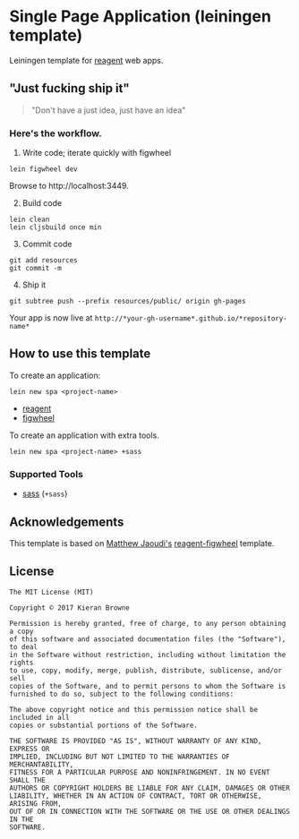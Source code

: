 # Single Page Application (leiningen template)

Leiningen template for [reagent](https://github.com/reagent-project/reagent) web apps.


## "Just fucking ship it"

> "Don't have a just idea, just have an idea"

### Here's the workflow.

1. Write code; iterate quickly with figwheel
```
lein figwheel dev
```
Browse to http://localhost:3449.

2. Build code
```
lein clean
lein cljsbuild once min
```

3. Commit code
```
git add resources
git commit -m
```

4. Ship it
```
git subtree push --prefix resources/public/ origin gh-pages
```

Your app is now live at `http://*your-gh-username*.github.io/*repository-name*`


## How to use this template

To create an application:
```
lein new spa <project-name>
```
* [reagent](https://github.com/reagent-project/reagent)
* [figwheel](https://github.com/bhauman/lein-figwheel)

To create an application with extra tools.
```
lein new spa <project-name> +sass
```

### Supported Tools
- [sass](https://github.com/vladh/lein-sassy) (`+sass`)


## Acknowledgements

This template is based on [Matthew Jaoudi's](https://github.com/gadfly361/) [reagent-figwheel](https://github.com/gadfly361/reagent-figwheel) template.

## License

```
The MIT License (MIT)

Copyright © 2017 Kieran Browne

Permission is hereby granted, free of charge, to any person obtaining a copy
of this software and associated documentation files (the "Software"), to deal
in the Software without restriction, including without limitation the rights
to use, copy, modify, merge, publish, distribute, sublicense, and/or sell
copies of the Software, and to permit persons to whom the Software is
furnished to do so, subject to the following conditions:

The above copyright notice and this permission notice shall be included in all
copies or substantial portions of the Software.

THE SOFTWARE IS PROVIDED "AS IS", WITHOUT WARRANTY OF ANY KIND, EXPRESS OR
IMPLIED, INCLUDING BUT NOT LIMITED TO THE WARRANTIES OF MERCHANTABILITY,
FITNESS FOR A PARTICULAR PURPOSE AND NONINFRINGEMENT. IN NO EVENT SHALL THE
AUTHORS OR COPYRIGHT HOLDERS BE LIABLE FOR ANY CLAIM, DAMAGES OR OTHER
LIABILITY, WHETHER IN AN ACTION OF CONTRACT, TORT OR OTHERWISE, ARISING FROM,
OUT OF OR IN CONNECTION WITH THE SOFTWARE OR THE USE OR OTHER DEALINGS IN THE
SOFTWARE.
```
